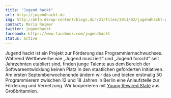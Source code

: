 ```yaml
---
title: "Jugend hackt"
url: http://jugendhackt.de
img: http://okfn.de/wp-content/blogs.dir/21/files/2011/02/jugendhackt-postkarte.png
contact: Maria Reimer
twitter: jugendhackt
facebook: https://www.facebook.com/jugendhackt
status: active
---
```


Jugend hackt ist ein Projekt zur Förderung des Programmiernachwuchses. Während Wettbewerbe wie „Jugend musiziert" und „Jugend forscht" seit Jahrzehnten etabliert sind, finden junge Talente aus dem Bereich der Softwareentwicklung keinen Platz in den staatlichen geförderten Initiativen. Am ersten Septemberwochenende ändern wir das und bieten erstmalig 50 Programmierern zwischen 12 und 18 Jahren in Berlin eine Anlaufstelle zur Förderung und Vernetzung. Wir kooperieren mit [Young Rewired State](https://youngrewiredstate.org/) aus Großbritannien.
